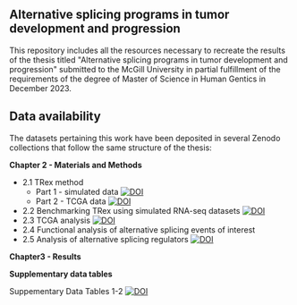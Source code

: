 ## Alternative splicing programs in tumor development and progression
 
This repository includes all the resources necessary to recreate the results of the thesis titled "Alternative splicing programs in tumor development and progression" submitted to the McGill University in partial fulfillment of the requirements of the degree of Master of Science in Human Gentics in December 2023. 

## Data availability 

The datasets pertaining this work have been deposited in several Zenodo collections that follow the same structure of the thesis:

**Chapter 2 - Materials and Methods**
  * 2.1 TRex method
      - Part 1 - simulated data [![DOI](https://zenodo.org/badge/DOI/10.5281/zenodo.10383912.svg)](https://doi.org/10.5281/zenodo.10383912)   
      - Part 2 - TCGA data [![DOI](https://zenodo.org/badge/DOI/10.5281/zenodo.10607249.svg)](https://doi.org/10.5281/zenodo.10607249)   
  * 2.2 Benchmarking TRex using simulated RNA-seq datasets [![DOI](https://zenodo.org/badge/DOI/10.5281/zenodo.10551883.svg)](https://doi.org/10.5281/zenodo.10551883)
  * 2.3 TCGA analysis [![DOI](https://zenodo.org/badge/DOI/10.5281/zenodo.10551879.svg)](https://doi.org/10.5281/zenodo.10551879)
  * 2.4 Functional analysis of alternative splicing events of interest 
  * 2.5 Analysis of alternative splicing regulators [![DOI](https://zenodo.org/badge/DOI/10.5281/zenodo.10611685.svg)](https://doi.org/10.5281/zenodo.10611685)

**Chapter3 - Results**


**Supplementary data tables**

Suppementary Data Tables 1-2 [![DOI](https://zenodo.org/badge/DOI/10.5281/zenodo.10606955.svg)](https://doi.org/10.5281/zenodo.10606955)
